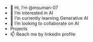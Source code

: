 - 👋 Hi, I’m @msuman-07
- 👀 I’m interested in AI
- 🌱 I’m currently learning Generative AI
- 💞️ I’m looking to collaborate on AI
- Projects
- 📫 Reach me by linkedin profile
<!---
msuman-07/msuman-07 is a ✨ special ✨ repository because its `README.md` (this file) appears on your GitHub profile.
You can click the Preview link to take a look at your changes.
--->
